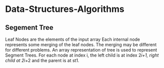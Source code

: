 # Data-Structures-Algorithms


## Segement Tree 
   Leaf Nodes are the elements of the input array 
   Each internal node represents some merging of the leaf nodes. The merging may be different for different problems. 
   An array representation of tree is used to represent Segment Trees. For each node at index i, the left child is at index 2*i+1, right child at 2*i+2 and the parent is at st1.
          
